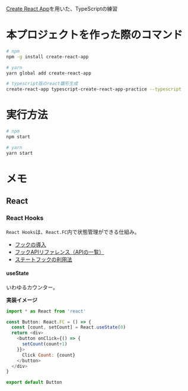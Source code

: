 [Create React App](https://github.com/facebook/create-react-app)を用いた、TypeScriptの練習

# 本プロジェクトを作った際のコマンド

```bash
# npm
npm -g install create-react-app

# yarn
yarn global add create-react-app

# typescript版のreact雛形生成
create-react-app typescript-create-react-app-practice --typescript
```

# 実行方法

```bash
# npm
npm start

# yarn
yarn start
```

# メモ

## React

### React Hooks

`React Hooks`は、`React.FC`内で状態管理ができる仕組み。

- [フックの導入](https://ja.reactjs.org/docs/hooks-intro.html)
- [フックAPIリファレンス（APIの一覧）](https://ja.reactjs.org/docs/hooks-reference.html)
- [ステートフックの利用法](https://ja.reactjs.org/docs/hooks-state.html)

#### useState

いわゆるカウンター。

**実装イメージ**

```javascript
import * as React from 'react'

const Button: React.FC = () => {
  const [count, setCount] = React.useState(0)
  return <div>
    <button onClick={() => {
      setCount(count+1)
    }}>
      Click Count: {count}
    </button>
  </div>
}

export default Button
```
